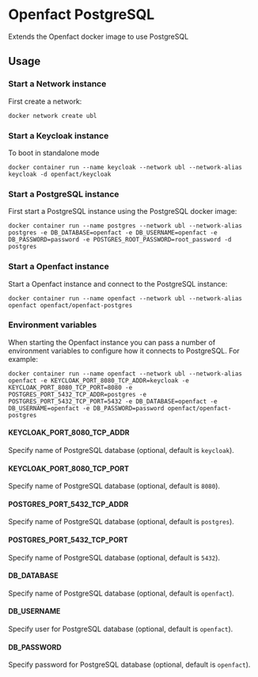# Openfact PostgreSQL

Extends the Openfact docker image to use PostgreSQL

## Usage

### Start a Network instance

First create a network:

    docker network create ubl

### Start a Keycloak instance
To boot in standalone mode

    docker container run --name keycloak --network ubl --network-alias keycloak -d openfact/keycloak

### Start a PostgreSQL instance

First start a PostgreSQL instance using the PostgreSQL docker image:

    docker container run --name postgres --network ubl --network-alias postgres -e DB_DATABASE=openfact -e DB_USERNAME=openfact -e DB_PASSWORD=password -e POSTGRES_ROOT_PASSWORD=root_password -d postgres

### Start a Openfact instance

Start a Openfact instance and connect to the PostgreSQL instance:

    docker container run --name openfact --network ubl --network-alias openfact openfact/openfact-postgres

### Environment variables

When starting the Openfact instance you can pass a number of environment variables to configure how it connects to PostgreSQL. For example:

    docker container run --name openfact --network ubl --network-alias openfact -e KEYCLOAK_PORT_8080_TCP_ADDR=keycloak -e KEYCLOAK_PORT_8080_TCP_PORT=8080 -e POSTGRES_PORT_5432_TCP_ADDR=postgres -e POSTGRES_PORT_5432_TCP_PORT=5432 -e DB_DATABASE=openfact -e DB_USERNAME=openfact -e DB_PASSWORD=password openfact/openfact-postgres

#### KEYCLOAK_PORT_8080_TCP_ADDR

Specify name of PostgreSQL database (optional, default is `keycloak`).

#### KEYCLOAK_PORT_8080_TCP_PORT

Specify name of PostgreSQL database (optional, default is `8080`).

#### POSTGRES_PORT_5432_TCP_ADDR

Specify name of PostgreSQL database (optional, default is `postgres`).

#### POSTGRES_PORT_5432_TCP_PORT

Specify name of PostgreSQL database (optional, default is `5432`).

#### DB_DATABASE

Specify name of PostgreSQL database (optional, default is `openfact`).

#### DB_USERNAME

Specify user for PostgreSQL database (optional, default is `openfact`).

#### DB_PASSWORD

Specify password for PostgreSQL database (optional, default is `openfact`).